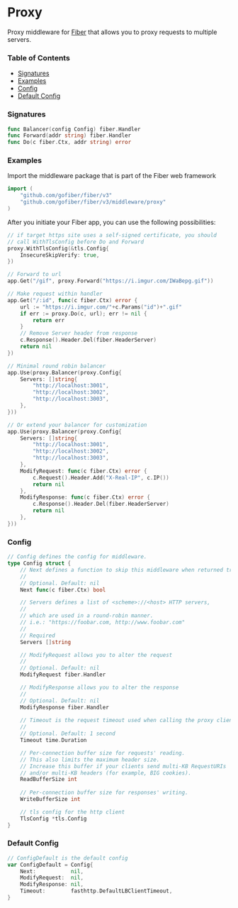 # Proxy

Proxy middleware for [Fiber](https://github.com/gofiber/fiber) that allows you to proxy requests to multiple servers.

### Table of Contents

- [Signatures](#signatures)
- [Examples](#examples)
- [Config](#config)
- [Default Config](#default-config)

### Signatures

```go
func Balancer(config Config) fiber.Handler
func Forward(addr string) fiber.Handler
func Do(c fiber.Ctx, addr string) error
```

### Examples

Import the middleware package that is part of the Fiber web framework

```go
import (
	"github.com/gofiber/fiber/v3"
	"github.com/gofiber/fiber/v3/middleware/proxy"
)
```

After you initiate your Fiber app, you can use the following possibilities:

```go
// if target https site uses a self-signed certificate, you should
// call WithTlsConfig before Do and Forward
proxy.WithTlsConfig(&tls.Config{
    InsecureSkipVerify: true,
})

// Forward to url
app.Get("/gif", proxy.Forward("https://i.imgur.com/IWaBepg.gif"))

// Make request within handler
app.Get("/:id", func(c fiber.Ctx) error {
	url := "https://i.imgur.com/"+c.Params("id")+".gif"
	if err := proxy.Do(c, url); err != nil {
		return err
	}
	// Remove Server header from response
	c.Response().Header.Del(fiber.HeaderServer)
	return nil
})

// Minimal round robin balancer
app.Use(proxy.Balancer(proxy.Config{
	Servers: []string{
		"http://localhost:3001",
		"http://localhost:3002",
		"http://localhost:3003",
	},
}))

// Or extend your balancer for customization
app.Use(proxy.Balancer(proxy.Config{
	Servers: []string{
		"http://localhost:3001",
		"http://localhost:3002",
		"http://localhost:3003",
	},
	ModifyRequest: func(c fiber.Ctx) error {
		c.Request().Header.Add("X-Real-IP", c.IP())
		return nil
	},
	ModifyResponse: func(c fiber.Ctx) error {
		c.Response().Header.Del(fiber.HeaderServer)
		return nil
	},
}))
```

### Config

```go
// Config defines the config for middleware.
type Config struct {
	// Next defines a function to skip this middleware when returned true.
	//
	// Optional. Default: nil
	Next func(c fiber.Ctx) bool

	// Servers defines a list of <scheme>://<host> HTTP servers,
	//
	// which are used in a round-robin manner.
	// i.e.: "https://foobar.com, http://www.foobar.com"
	//
	// Required
	Servers []string

	// ModifyRequest allows you to alter the request
	//
	// Optional. Default: nil
	ModifyRequest fiber.Handler

	// ModifyResponse allows you to alter the response
	//
	// Optional. Default: nil
	ModifyResponse fiber.Handler
	
	// Timeout is the request timeout used when calling the proxy client
	//
	// Optional. Default: 1 second
	Timeout time.Duration

	// Per-connection buffer size for requests' reading.
	// This also limits the maximum header size.
	// Increase this buffer if your clients send multi-KB RequestURIs
	// and/or multi-KB headers (for example, BIG cookies).
	ReadBufferSize int
    
	// Per-connection buffer size for responses' writing.
	WriteBufferSize int

	// tls config for the http client
	TlsConfig *tls.Config
}
```

### Default Config

```go
// ConfigDefault is the default config
var ConfigDefault = Config{
    Next:           nil,
    ModifyRequest:  nil,
    ModifyResponse: nil,
    Timeout:        fasthttp.DefaultLBClientTimeout,
}
```
